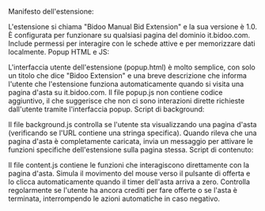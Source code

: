 Manifesto dell'estensione:

L'estensione si chiama "Bidoo Manual Bid Extension" e la sua versione è 1.0.
È configurata per funzionare su qualsiasi pagina del dominio it.bidoo.com.
Include permessi per interagire con le schede attive e per memorizzare dati localmente.
Popup HTML e JS:

L'interfaccia utente dell'estensione (popup.html) è molto semplice, con solo un titolo che dice "Bidoo Extension" e una breve descrizione che informa l'utente che l'estensione funziona automaticamente quando si visita una pagina d'asta su it.bidoo.com.
Il file popup.js non contiene codice aggiuntivo, il che suggerisce che non ci sono interazioni dirette richieste dall'utente tramite l'interfaccia popup.
Script di background:

Il file background.js controlla se l'utente sta visualizzando una pagina d'asta (verificando se l'URL contiene una stringa specifica).
Quando rileva che una pagina d'asta è completamente caricata, invia un messaggio per attivare le funzioni specifiche dell'estensione sulla pagina stessa.
Script di contenuto:

Il file content.js contiene le funzioni che interagiscono direttamente con la pagina d'asta.
Simula il movimento del mouse verso il pulsante di offerta e lo clicca automaticamente quando il timer dell'asta arriva a zero.
Controlla regolarmente se l'utente ha ancora crediti per fare offerte o se l'asta è terminata, interrompendo le azioni automatiche in caso negativo.
